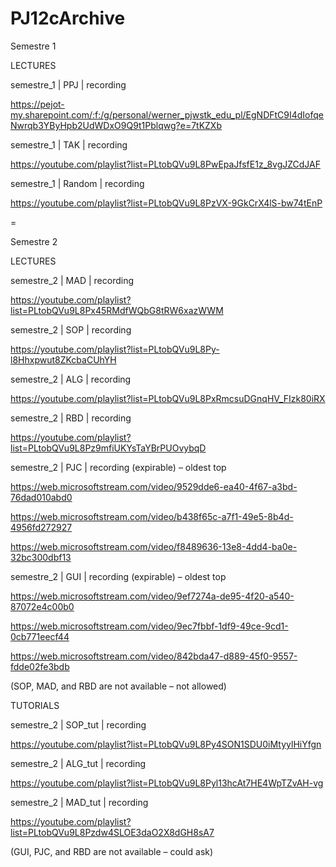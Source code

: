 # PJ12cArchive

Semestre 1

LECTURES

semestre_1 | PPJ | recording

https://pejot-my.sharepoint.com/:f:/g/personal/werner_pjwstk_edu_pl/EgNDFtC9I4dIofqeNwrqb3YByHpb2UdWDxO9Q9t1Pblqwg?e=7tKZXb

semestre_1 | TAK | recording

https://youtube.com/playlist?list=PLtobQVu9L8PwEpaJfsfE1z_8vgJZCdJAF

semestre_1 | Random | recording

https://youtube.com/playlist?list=PLtobQVu9L8PzVX-9GkCrX4lS-bw74tEnP

=

Semestre 2

LECTURES

semestre_2 | MAD | recording

https://youtube.com/playlist?list=PLtobQVu9L8Px45RMdfWQbG8tRW6xazWWM

semestre_2 | SOP | recording

https://youtube.com/playlist?list=PLtobQVu9L8Py-l8Hhxpwut8ZKcbaCUhYH

semestre_2 | ALG | recording

https://youtube.com/playlist?list=PLtobQVu9L8PxRmcsuDGnqHV_FIzk80iRX

semestre_2 | RBD | recording

https://youtube.com/playlist?list=PLtobQVu9L8Pz9mfiUKYsTaYBrPUOvybqD

semestre_2 | PJC | recording (expirable) – oldest top

https://web.microsoftstream.com/video/9529dde6-ea40-4f67-a3bd-76dad010abd0

https://web.microsoftstream.com/video/b438f65c-a7f1-49e5-8b4d-4956fd272927

https://web.microsoftstream.com/video/f8489636-13e8-4dd4-ba0e-32bc300dbf13

semestre_2 | GUI | recording (expirable) – oldest top

https://web.microsoftstream.com/video/9ef7274a-de95-4f20-a540-87072e4c00b0

https://web.microsoftstream.com/video/9ec7fbbf-1df9-49ce-9cd1-0cb771eecf44

https://web.microsoftstream.com/video/842bda47-d889-45f0-9557-fdde02fe3bdb

(SOP, MAD, and RBD are not available – not allowed)

TUTORIALS

semestre_2 | SOP_tut | recording

https://youtube.com/playlist?list=PLtobQVu9L8Py4SON1SDU0iMtyylHiYfgn

semestre_2 | ALG_tut | recording

https://youtube.com/playlist?list=PLtobQVu9L8Pyl13hcAt7HE4WpTZvAH-vg

semestre_2 | MAD_tut | recording

https://youtube.com/playlist?list=PLtobQVu9L8Pzdw4SLOE3daO2X8dGH8sA7

(GUI, PJC, and RBD are not available – could ask)
